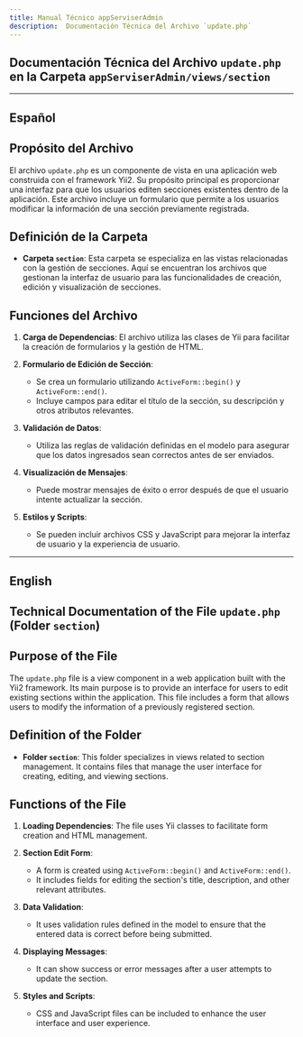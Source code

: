 ```yaml
---
title: Manual Técnico appServiserAdmin
description:  Documentación Técnica del Archivo `update.php`
---
```


## Documentación Técnica del Archivo `update.php` en la Carpeta `appServiserAdmin/views/section`

---

## Español

## Propósito del Archivo
El archivo `update.php` es un componente de vista en una aplicación web construida con el framework Yii2. Su propósito principal es proporcionar una interfaz para que los usuarios editen secciones existentes dentro de la aplicación. Este archivo incluye un formulario que permite a los usuarios modificar la información de una sección previamente registrada.

## Definición de la Carpeta
- **Carpeta `section`**: Esta carpeta se especializa en las vistas relacionadas con la gestión de secciones. Aquí se encuentran los archivos que gestionan la interfaz de usuario para las funcionalidades de creación, edición y visualización de secciones.

## Funciones del Archivo
1. **Carga de Dependencias**: El archivo utiliza las clases de Yii para facilitar la creación de formularios y la gestión de HTML.
  
2. **Formulario de Edición de Sección**: 
   - Se crea un formulario utilizando `ActiveForm::begin()` y `ActiveForm::end()`.
   - Incluye campos para editar el título de la sección, su descripción y otros atributos relevantes.

3. **Validación de Datos**: 
   - Utiliza las reglas de validación definidas en el modelo para asegurar que los datos ingresados sean correctos antes de ser enviados.

4. **Visualización de Mensajes**: 
   - Puede mostrar mensajes de éxito o error después de que el usuario intente actualizar la sección.

5. **Estilos y Scripts**: 
   - Se pueden incluir archivos CSS y JavaScript para mejorar la interfaz de usuario y la experiencia de usuario.

---

## English

## Technical Documentation of the File `update.php` (Folder `section`)

## Purpose of the File
The `update.php` file is a view component in a web application built with the Yii2 framework. Its main purpose is to provide an interface for users to edit existing sections within the application. This file includes a form that allows users to modify the information of a previously registered section.

## Definition of the Folder
- **Folder `section`**: This folder specializes in views related to section management. It contains files that manage the user interface for creating, editing, and viewing sections.

## Functions of the File
1. **Loading Dependencies**: The file uses Yii classes to facilitate form creation and HTML management.
  
2. **Section Edit Form**: 
   - A form is created using `ActiveForm::begin()` and `ActiveForm::end()`.
   - It includes fields for editing the section's title, description, and other relevant attributes.

3. **Data Validation**: 
   - It uses validation rules defined in the model to ensure that the entered data is correct before being submitted.

4. **Displaying Messages**: 
   - It can show success or error messages after a user attempts to update the section.

5. **Styles and Scripts**: 
   - CSS and JavaScript files can be included to enhance the user interface and user experience.